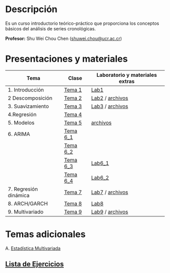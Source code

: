 # Descripción

Es un curso introductorio teórico-práctico que proporciona los conceptos
básicos del análisis de series cronológicas.

**Profesor:** Shu Wei Chou Chen (<shuwei.chou@ucr.ac.cr>)

# Presentaciones y materiales

| Tema | Clase | Laboratorio y materiales extras |
|----------------------|-------------------------|--------------------------|
| 1\. Introducción | [Tema 1](./Tema_1/presentacion.html) | [Lab1](./Tema_1/lab.html) |
| 2 Descomposición | [Tema 2](./Tema_2/presentacion.html) | [Lab2](./Tema_2/lab.html) / [archivos](./Tema_2/Tema_2.zip) |
| 3\. Suavizamiento | [Tema 3](./Tema_3/presentacion.html) | [Lab3](./Tema_3/lab.html) / [archivos](./Tema_3/Tema_3.zip) |
| 4.Regresión | [Tema 4](./Tema_4/presentacion.html) |  |
| 5\. Modelos | [Tema 5](./Tema_5/presentacion.html) | [archivos](./Tema_5/Tema_5.zip) |
| 6\. ARIMA | [Tema 6_1](./Tema_6/presentacion1.html) |  |
|  | [Tema 6_2](./Tema_6/presentacion2.html) |  |
|  | [Tema 6_3](./Tema_6/presentacion3.html) | [Lab6_1](./Tema_6/lab1.html) |
|  | [Tema 6_4](./Tema_6/presentacion4.html) | [Lab6_2](./Tema_6/lab2.html) |
| 7\. Regresión dinámica | [Tema 7](./Tema_7/presentacion.html) | [Lab7](./Tema_7/lab.html) / [archivos](./Tema_7/Tema_7.zip) |
| 8\. ARCH/GARCH | [Tema 8](./Tema_8/presentacion.html) | [Lab8](./Tema_8/lab.html) |
| 9\. Multivariado | [Tema 9](./Tema_9/presentacion.html) | [Lab9](./Tema_9/lab.html) / [archivos](./Tema_8/archivos.zip) |

# Temas adicionales

A. [Estadística Multivariada](./Apendice/presentacionA.html)

## [Lista de Ejercicios](https://shuwei325.github.io/series_ej/)
